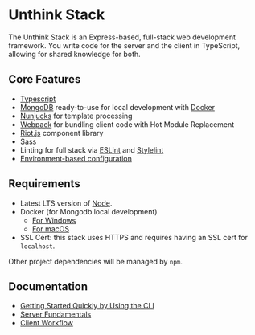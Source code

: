 # Unthink Stack

The Unthink Stack is an Express-based, full-stack web development framework.
You write code for the server and the client in TypeScript, allowing for
shared knowledge for both.

## Core Features

- [Typescript](https://www.typescriptlang.org/)
- [MongoDB](https://www.mongodb.com/) ready-to-use for local development with [Docker](https://www.docker.com/)
- [Nunjucks](https://mozilla.github.io/nunjucks/) for template processing
- [Webpack](https://webpack.js.org) for bundling client code with Hot Module Replacement
- [Riot.js](https://riot.js.org) component library
- [Sass](https://sass-lang.com/)
- Linting for full stack via [ESLint](https://eslint.org/) and [Stylelint](https://stylelint.io/)
- [Environment-based configuration](https://12factor.net/config)

## Requirements

- Latest LTS version of [Node](https://nodejs.org/en/about/releases/).
- Docker (for Mongodb local development)
  - [For Windows](https://download.docker.com/win/stable/Docker%20for%20Windows%20Installer.exe)
  - [For macOS](https://download.docker.com/mac/stable/Docker.dmg)
- SSL Cert: this stack uses HTTPS and requires having an SSL cert for `localhost`.

Other project dependencies will be managed by `npm`.

## Documentation

- [Getting Started Quickly by Using the CLI](../../README.md)
- [Server Fundamentals](./unthink-foundation.md)
- [Client Workflow](./client-workflow.md)

